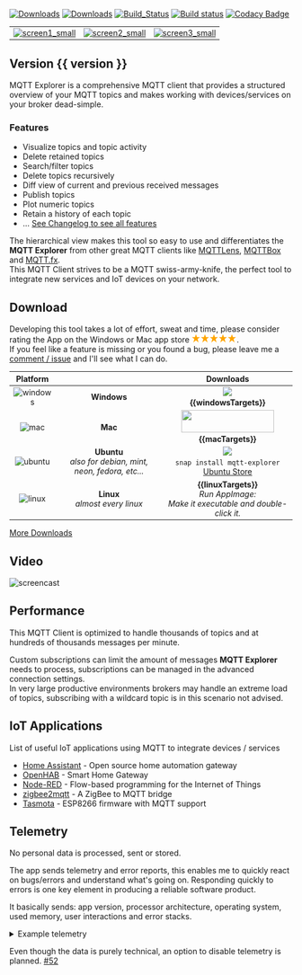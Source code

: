 [![Downloads](https://img.shields.io/github/release/thomasnordquist/mqtt-explorer.svg)](https://github.com/thomasnordquist/MQTT-Explorer/releases)
[![Downloads](https://img.shields.io/github/downloads/thomasnordquist/mqtt-explorer/total.svg)](https://github.com/thomasnordquist/MQTT-Explorer/releases)
[![Build_Status](https://travis-ci.org/thomasnordquist/MQTT-Explorer.svg?branch=master)](https://travis-ci.org/thomasnordquist/MQTT-Explorer)
[![Build status](https://ci.appveyor.com/api/projects/status/c35tkm29rm4m5364/branch/master?svg=true)](https://ci.appveyor.com/project/thomasnordquist/mqtt-explorer/branch/master)
[![Codacy Badge](https://api.codacy.com/project/badge/Grade/47b26e03fce543ceac7914214482334a)](https://app.codacy.com/app/thomasnordquist/MQTT-Explorer?utm_source=github.com&utm_medium=referral&utm_content=thomasnordquist/MQTT-Explorer&utm_campaign=Badge_Grade_Dashboard)

|   |   |   |
|:---:|:---:|:---:|
| [![screen1_small](https://user-images.githubusercontent.com/7721625/53954800-84b34c00-40d7-11e9-842d-bf655c569600.jpg)](https://user-images.githubusercontent.com/7721625/53954364-52551f00-40d6-11e9-93cf-d5a9601897ea.png) | [![screen2_small](https://user-images.githubusercontent.com/7721625/53954801-84b34c00-40d7-11e9-913a-42572e675620.jpg)](https://user-images.githubusercontent.com/7721625/53954365-52551f00-40d6-11e9-823f-afd66f19ed01.png) | [![screen3_small](https://user-images.githubusercontent.com/7721625/53954802-854be280-40d7-11e9-973c-08f23c8dbf89.jpg)](https://user-images.githubusercontent.com/7721625/53954366-52551f00-40d6-11e9-9738-74db830d03ac.png) |

## Version {{ version }}

MQTT Explorer is a comprehensive MQTT client that provides a structured overview of your MQTT topics and makes working with devices/services on your broker dead-simple.

### Features

- Visualize topics and topic activity
- Delete retained topics
- Search/filter topics
- Delete topics recursively
- Diff view of current and previous received messages
- Publish topics
- Plot numeric topics
- Retain a history of each topic
- ... [See Changelog to see all features](./Changelog)

The hierarchical view makes this tool so easy to use and differentiates the **MQTT Explorer** from other great MQTT clients like [MQTTLens](https://chrome.google.com/webstore/detail/mqttlens/hemojaaeigabkbcookmlgmdigohjobjm), [MQTTBox](http://workswithweb.com/mqttbox.html) and [MQTT.fx](https://mqttfx.jensd.de/).  
This MQTT Client strives to be a MQTT swiss-army-knife, the perfect tool to integrate new services and IoT devices on your network.

## Download

Developing this tool takes a lot of effort, sweat and time, please consider rating the App on the Windows or Mac app store <img src="./res/star.svg" width="16" /><img src="./res/star.svg" width="16" /><img src="./res/star.svg" width="16" /><img src="./res/star.svg" width="16" /><img src="./res/star.svg" width="16" />.  
If you feel like a feature is missing or you found a bug, please leave me a [comment / issue](https://github.com/thomasnordquist/MQTT-Explorer/issues) and I'll see what I can do.

| Platform | | Downloads |
|:----------:|:-------------:|:------:|
| ![windows](https://user-images.githubusercontent.com/7721625/51445407-b4172080-1d04-11e9-8c70-d8413d1d6d8b.png) | **Windows** | <a href="https://www.microsoft.com/store/apps/9PP8SFM082WD?ocid=badge"><img src="https://assets.windowsphone.com/85864462-9c82-451e-9355-a3d5f874397a/English_get-it-from-MS_InvariantCulture_Default.png" width="165" /></a><br />**{{windowsTargets}}** |
| ![mac](https://user-images.githubusercontent.com/7721625/51445390-921d9e00-1d04-11e9-8339-351469ef20ae.png) | **Mac** | <a href="https://geo.itunes.apple.com/us/app/mqtt-explorer/id1455214828?mt=12&app=apps"><img src="https://linkmaker.itunes.apple.com/en-us/badge-lrg.svg?releaseDate=2019-03-07T00:00:00Z&kind=desktopapp&bubble=macos_apps" width="165" height="40"/></a><br />**{{macTargets}}** |
| ![ubuntu](https://user-images.githubusercontent.com/7721625/51445401-a5306e00-1d04-11e9-9b9b-20e196b82142.png) | **Ubuntu**<br />*also for debian, mint, neon, fedora, etc...* | <a href="https://snapcraft.io/mqtt-explorer" title="Get it from the Snap Store"><img src="https://snapcraft.io/static/images/badges/en/snap-store-black.svg" width="165" /></a><br />`snap install mqtt-explorer`<br />[Ubuntu Store](snap://mqtt-explorer) |
| ![linux](https://user-images.githubusercontent.com/7721625/51445392-947ff800-1d04-11e9-8c7f-a30efb755651.png) | **Linux**<br />*almost every linux* | **{{linuxTargets}}**<br />*Run AppImage:<br />Make it executable and double-click it.* |

[More Downloads](https://github.com/thomasnordquist/MQTT-Explorer/releases)

## Video

![screencast](https://user-images.githubusercontent.com/7721625/53954172-b7f4db80-40d5-11e9-852c-f8d85e511a00.gif)

## Performance

This MQTT Client is optimized to handle thousands of topics and at hundreds of thousands messages per minute.

Custom subscriptions can limit the amount of messages **MQTT Explorer** needs to process, subscriptions can be managed in the advanced connection settings.  
In very large productive environments brokers may handle an extreme load of topics, subscribing with a wildcard topic is in this scenario not advised.

## IoT Applications

List of useful IoT applications using MQTT to integrate devices / services

- [Home Assistant](https://www.home-assistant.io/) - Open source home automation gateway
- [OpenHAB](https://www.openhab.org/) - Smart Home Gateway
- [Node-RED](https://nodered.org/) - Flow-based programming for the Internet of Things
- [zigbee2mqtt](https://github.com/Koenkk/zigbee2mqtt) - A ZigBee to MQTT bridge
- [Tasmota](https://github.com/arendst/Sonoff-Tasmota) - ESP8266 firmware with MQTT support

## Telemetry

No personal data is processed, sent or stored.

The app sends telemetry and error reports, this enables me to quickly react on bugs/errors and understand what's going on. Responding quickly to errors is one key element in producing a reliable software product.

It basically sends: app version, processor architecture, operating system, used memory, user interactions and error stacks.

<details>
<summary>Example telemetry
</summary>

```javascript
{ system: { arch: 'x64', platform: 'darwin' },
  appVersion: '0.0.7',
  events: { HELLO_EVENT: [ 1547714886134 ] },
  now: 1547714886135,
  transactionId: '1767d251-f492-4f2c-aa62-88add3acc26b' }
{ errors:
   [ { time: 1547714887921,
       message: 'He\'s dead Jim!',
       stack:
        'Error: He\'s dead Jim!\n    at ./src/tracking.ts.exports.default (./mqtt-explorer/app/build/bundle.js:142765:11)\n    at new Promise (<anonymous>)\n    at Object../src/tracking.ts (./mqtt-explorer/app/build/bundle.js:142764:1)\n    at __webpack_require__ (./mqtt-explorer/app/build/bundle.js:20:30)\n    at Object../src/index.tsx (./mqtt-explorer/app/build/bundle.js:142618:1)\n    at __webpack_require__ (./mqtt-explorer/app/build/bundle.js:20:30)\n    at ../backend/node_modules/charenc/charenc.js.charenc.utf8.stringToBytes (./mqtt-explorer/app/build/bundle.js:84:18)\n    at ./mqtt-explorer/app/build/bundle.js:87:10' } ],
  now: 1547714887921,
  transactionId: '53bf9aac-e695-40cc-9a81-b1cf3398843d' }
```

</details>

Even though the data is purely technical, an option to disable telemetry is planned. [#52](https://github.com/thomasnordquist/MQTT-Explorer/issues/52)

